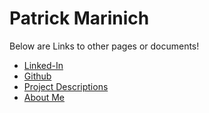 # Patrick Marinich

Below are Links to other pages or documents!
+ [Linked-In](https://www.linkedin.com/in/patrickmarinich/)
+ [Github](https://github.com/PatrickMarinich)
+ [Project Descriptions](https://patrickmarinich.github.io/home/projects.html)
+ [About Me](https://patrickmarinich.github.io/home/aboutme.html)
